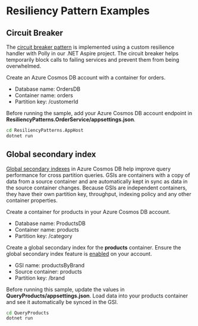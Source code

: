 # Resiliency Pattern Examples

## Circuit Breaker

The [circuit breaker pattern](https://learn.microsoft.com/en-us/dotnet/architecture/microservices/implement-resilient-applications/implement-circuit-breaker-pattern) is implemented using a custom resilience handler with Polly in our .NET Aspire project. The circuit breaker helps temporarily block calls to failing services and prevent them from being overwhelmed.

Create an Azure Cosmos DB account with a container for orders.
- Database name: OrdersDB
- Container name: orders
- Partition key: /customerId

Before running the sample, add your Azure Cosmos DB account endpoint in **ResiliencyPatterns.OrderService/appsettings.json**.

```cmd
cd ResiliencyPatterns.AppHost
dotnet run
```

## Global secondary index

[Global secondary indexes](https://learn.microsoft.com/en-us/azure/cosmos-db/nosql/global-secondary-indexes) in Azure Cosmos DB help improve query performance for cross partition queries. GSIs are containers with a copy of data from a source container and are automatically kept in sync as data in the source container changes. Because GSIs are independent containers, they have their own partition key, throughput, indexing policy and any other container properties.

Create a container for products in your Azure Cosmos DB account.
- Database name: ProductsDB
- Container name: products
- Partition key: /category

Create a global secondary index for the **products** container. Ensure the global secondary index feature is [enabled](https://learn.microsoft.com/en-us/azure/cosmos-db/nosql/how-to-configure-global-secondary-indexes?tabs=azure-portal%2Cdotnet#enable-global-secondary-indexes) on your account.
- GSI name: productsByBrand
- Source container: products
- Partition key: /brand

Before running this sample, update the values in **QueryProducts/appsettings.json**. Load data into your products container and see it automatically be synced in the GSI.

```cmd
cd QueryProducts
dotnet run
```
